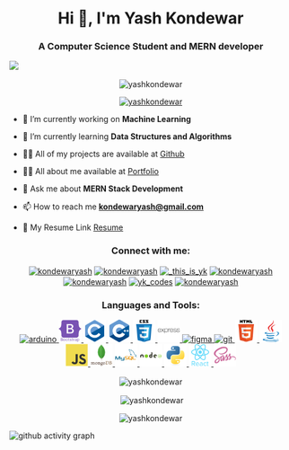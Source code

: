 <h1 align="center">Hi 👋, I'm Yash Kondewar</h1>
<h3 align="center">A Computer Science Student and MERN developer</h3>

<img src="https://raw.githubusercontent.com/yashkondewar/yashkondewar/master/My Github.gif" width=300>

<p align="center"> <img src="https://komarev.com/ghpvc/?username=yashkondewar&label=Profile%20views&color=0e75b6&style=flat" alt="yashkondewar" /> </p>

<p align="center"> <a href="https://github.com/ryo-ma/github-profile-trophy"><img src="https://github-profile-trophy.vercel.app/?username=yashkondewar" alt="yashkondewar" /></a> </p>

- 🔭 I’m currently working on **Machine Learning**

- 🌱 I’m currently learning **Data Structures and Algorithms**

- 👨‍💻 All of my projects are available at [Github](https://github.com/yashkondewar)

- 👨‍💻 All about me available at [Portfolio](https://yashkondewar.github.io/PortfolioWebsite/)

- 💬 Ask me about **MERN Stack Development**

- 📫 How to reach me **kondewaryash@gmail.com**

- 📄 My Resume Link [Resume](https://yashkondewar.github.io/PortfolioWebsite/pdf/Yash_Kondewar.pdf)

<h3 align="center">Connect with me:</h3>
<p align="center">
<a href="https://codepen.io/kondewaryash" target="blank"><img align="center" src="https://raw.githubusercontent.com/rahuldkjain/github-profile-readme-generator/master/src/images/icons/Social/codepen.svg" alt="kondewaryash" height="30" width="40" /></a>
<a href="https://linkedin.com/in/kondewaryash" target="blank"><img align="center" src="https://raw.githubusercontent.com/rahuldkjain/github-profile-readme-generator/master/src/images/icons/Social/linked-in-alt.svg" alt="kondewaryash" height="30" width="40" /></a>
<a href="https://instagram.com/_this_is_yk" target="blank"><img align="center" src="https://raw.githubusercontent.com/rahuldkjain/github-profile-readme-generator/master/src/images/icons/Social/instagram.svg" alt="_this_is_yk" height="30" width="40" /></a>
<a href="https://www.codechef.com/users/kondewaryash" target="blank"><img align="center" src="https://cdn.jsdelivr.net/npm/simple-icons@3.1.0/icons/codechef.svg" alt="kondewaryash" height="30" width="40" /></a>
<a href="https://www.hackerrank.com/kondewaryash" target="blank"><img align="center" src="https://raw.githubusercontent.com/rahuldkjain/github-profile-readme-generator/master/src/images/icons/Social/hackerrank.svg" alt="kondewaryash" height="30" width="40" /></a>
<a href="https://www.leetcode.com/yk_codes" target="blank"><img align="center" src="https://raw.githubusercontent.com/rahuldkjain/github-profile-readme-generator/master/src/images/icons/Social/leet-code.svg" alt="yk_codes" height="30" width="40" /></a>
<a href="https://auth.geeksforgeeks.org/user/kondewaryash" target="blank"><img align="center" src="https://raw.githubusercontent.com/rahuldkjain/github-profile-readme-generator/master/src/images/icons/Social/geeks-for-geeks.svg" alt="kondewaryash" height="30" width="40" /></a>
</p>

<h3 align="center">Languages and Tools:</h3>
<p align="center"> <a href="https://www.arduino.cc/" target="_blank" rel="noreferrer"> <img src="https://cdn.worldvectorlogo.com/logos/arduino-1.svg" alt="arduino" width="40" height="40"/> </a> <a href="https://getbootstrap.com" target="_blank" rel="noreferrer"> <img src="https://raw.githubusercontent.com/devicons/devicon/master/icons/bootstrap/bootstrap-plain-wordmark.svg" alt="bootstrap" width="40" height="40"/> </a> <a href="https://www.cprogramming.com/" target="_blank" rel="noreferrer"> <img src="https://raw.githubusercontent.com/devicons/devicon/master/icons/c/c-original.svg" alt="c" width="40" height="40"/> </a> <a href="https://www.w3schools.com/cpp/" target="_blank" rel="noreferrer"> <img src="https://raw.githubusercontent.com/devicons/devicon/master/icons/cplusplus/cplusplus-original.svg" alt="cplusplus" width="40" height="40"/> </a> <a href="https://www.w3schools.com/css/" target="_blank" rel="noreferrer"> <img src="https://raw.githubusercontent.com/devicons/devicon/master/icons/css3/css3-original-wordmark.svg" alt="css3" width="40" height="40"/> </a> <a href="https://expressjs.com" target="_blank" rel="noreferrer"> <img src="https://raw.githubusercontent.com/devicons/devicon/master/icons/express/express-original-wordmark.svg" alt="express" width="40" height="40"/> </a> <a href="https://www.figma.com/" target="_blank" rel="noreferrer"> <img src="https://www.vectorlogo.zone/logos/figma/figma-icon.svg" alt="figma" width="40" height="40"/> </a> <a href="https://git-scm.com/" target="_blank" rel="noreferrer"> <img src="https://www.vectorlogo.zone/logos/git-scm/git-scm-icon.svg" alt="git" width="40" height="40"/> </a> <a href="https://www.w3.org/html/" target="_blank" rel="noreferrer"> <img src="https://raw.githubusercontent.com/devicons/devicon/master/icons/html5/html5-original-wordmark.svg" alt="html5" width="40" height="40"/> </a> <a href="https://www.java.com" target="_blank" rel="noreferrer"> <img src="https://raw.githubusercontent.com/devicons/devicon/master/icons/java/java-original.svg" alt="java" width="40" height="40"/> </a> <a href="https://developer.mozilla.org/en-US/docs/Web/JavaScript" target="_blank" rel="noreferrer"> <img src="https://raw.githubusercontent.com/devicons/devicon/master/icons/javascript/javascript-original.svg" alt="javascript" width="40" height="40"/> </a> <a href="https://www.mongodb.com/" target="_blank" rel="noreferrer"> <img src="https://raw.githubusercontent.com/devicons/devicon/master/icons/mongodb/mongodb-original-wordmark.svg" alt="mongodb" width="40" height="40"/> </a> <a href="https://www.mysql.com/" target="_blank" rel="noreferrer"> <img src="https://raw.githubusercontent.com/devicons/devicon/master/icons/mysql/mysql-original-wordmark.svg" alt="mysql" width="40" height="40"/> </a> <a href="https://nodejs.org" target="_blank" rel="noreferrer"> <img src="https://raw.githubusercontent.com/devicons/devicon/master/icons/nodejs/nodejs-original-wordmark.svg" alt="nodejs" width="40" height="40"/> </a> <a href="https://www.python.org" target="_blank" rel="noreferrer"> <img src="https://raw.githubusercontent.com/devicons/devicon/master/icons/python/python-original.svg" alt="python" width="40" height="40"/> </a> <a href="https://reactjs.org/" target="_blank" rel="noreferrer"> <img src="https://raw.githubusercontent.com/devicons/devicon/master/icons/react/react-original-wordmark.svg" alt="react" width="40" height="40"/> </a> <a href="https://sass-lang.com" target="_blank" rel="noreferrer"> <img src="https://raw.githubusercontent.com/devicons/devicon/master/icons/sass/sass-original.svg" alt="sass" width="40" height="40"/> </a> </p>

<p align="center"><img align="center" src="https://github-readme-stats.vercel.app/api/top-langs?username=yashkondewar&show_icons=true&locale=en&layout=compact" alt="yashkondewar" /></p>

<p align="center">&nbsp;<img align="center" src="https://github-readme-stats.vercel.app/api?username=yashkondewar&show_icons=true&locale=en" alt="yashkondewar" /></p>

<p align="center"><img align="center" src="https://github-readme-streak-stats.herokuapp.com/?user=yashkondewar&" alt="yashkondewar" /></p>

![github activity graph](https://activity-graph.herokuapp.com/graph?username=yashkondewar&theme=dracula&layout=compact&title_color=FF69B4&hide_border=true&area=true)
</div>
